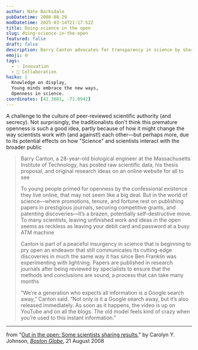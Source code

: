 ```yaml
---
author: Nate Barksdale
pubDatetime: 2008-08-29
modDatetime: 2025-03-14T21:17:52Z
title: Doing science in the open
slug: doing-science-in-the-open
featured: false
draft: false
description: Barry Canton advocates for transparency in science by sharing his research openly online, challenging traditional academic norms.
emoji: 🌐
tags:
  - 💡 Innovation
  - 🤝 Collaboration
haiku: |
  Knowledge on display,  
  Young minds embrace the new ways,  
  Openness in science.
coordinates: [42.3601, -71.0942]
---
```


A challenge to the culture of peer-reviewed scientific authority (and secrecy). Not surprisingly, the traditionalists don't think this premature openness is such a good idea, partly because of how it might change the way scientists work with (and against!) each other—but perhaps more, due to its potential effects on how "Science" and scientists interact with the broader public

> Barry Canton, a 28-year-old biological engineer at the Massachusetts Institute of Technology, has posted raw scientific data, his thesis proposal, and original research ideas on an online website for all to see
>
> To young people primed for openness by the confessional existence they live online, that may not seem like a big deal. But in the world of science—where promotions, tenure, and fortune rest on publishing papers in prestigious journals, securing competitive grants, and patenting discoveries—it’s a brazen, potentially self-destructive move. To many scientists, leaving unfinished work and ideas in the open seems as reckless as leaving your debit card and password at a busy ATM machine
>
> Canton is part of a peaceful insurgency in science that is beginning to pry open an endeavor that still communicates its cutting-edge discoveries in much the same way it has since Ben Franklin was experimenting with lightning. Papers are published in research journals after being reviewed by specialists to ensure that the methods and conclusions are sound, a process that can take many months
>
> “We’re a generation who expects all information is a Google search away,” Canton said. “Not only is it a Google search away, but it’s also released immediately. As soon as it happens, the video is up on YouTube and on all the blogs. The old model feels kind of crazy when you’re used to this instant information.”

---

from "[Out in the open: Some scientists sharing results](http://web.archive.org/web/20150907203932/http://www.boston.com/news/local/massachusetts/articles/2008/08/21/out_in_the_open_some_scientists_sharing_results/)," by Carolyn Y. Johnson, [_Boston Globe_](http://www.boston.com/news/), 21 August 2008
